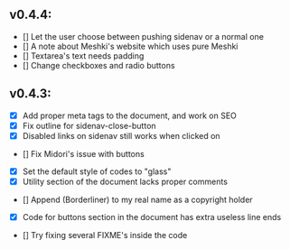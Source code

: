 ## v0.4.4:
  - [] Let the user choose between pushing sidenav or a normal one
  - [] A note about Meshki's website which uses pure Meshki
  - [] Textarea's text needs padding
  - [] Change checkboxes and radio buttons

## v0.4.3:
  - [x] Add proper meta tags to the document, and work on SEO
  - [x] Fix outline for sidenav-close-button
  - [x] Disabled links on sidenav still works when clicked on
  - [] Fix Midori's issue with buttons
  - [x] Set the default style of codes to "glass"
  - [x] Utility section of the document lacks proper comments
  - [] Append (Borderliner) to my real name as a copyright holder
  - [x] Code for buttons section in the document has extra useless line ends
  - [] Try fixing several FIXME's inside the code
